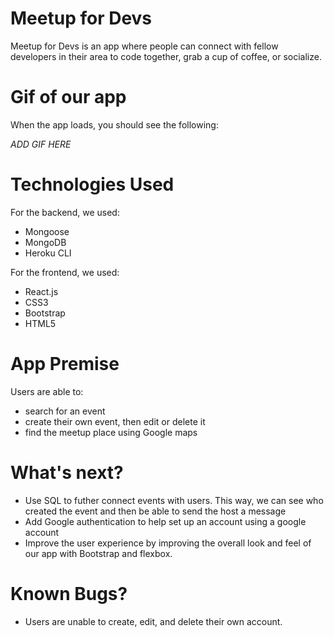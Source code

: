# Meetup for Devs

Meetup for Devs is an app where people can connect with fellow developers in their area to code together, grab a cup of coffee, or socialize. 

# Gif of our app
When the app loads, you should see the following:

*ADD GIF HERE*

# Technologies Used
For the backend, we used:
- Mongoose
- MongoDB
- Heroku CLI

For the frontend, we used:
- React.js
- CSS3
- Bootstrap
- HTML5

# App Premise
Users are able to:
- search for an event
- create their own event, then edit or delete it
- find the meetup place using Google maps

# What's next?
- Use SQL to futher connect events with users. This way, we can see who created the event and then be able to send the host a message
- Add Google authentication to help set up an account using a google account
- Improve the user experience by improving the overall look and feel of our app with Bootstrap and flexbox.

# Known Bugs?
- Users are unable to create, edit, and delete their own account.